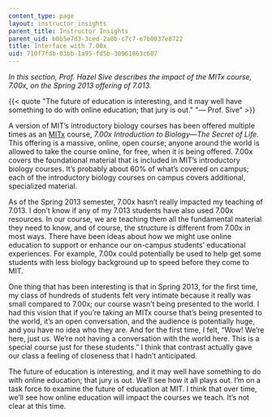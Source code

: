 ```yaml
---
content_type: page
layout: instructor_insights
parent_title: Instructor Insights
parent_uid: b0b5e7d3-3ced-2a0b-c7c7-e7b0037e8722
title: Interface with 7.00x
uid: 710f7fdb-83bb-1a95-fd5b-30961863c607
---
```


_In this section, Prof. Hazel Sive describes the impact of the MITx course, 7.00x, on the Spring 2013 offering of 7.013._

{{< quote "The future of education is interesting, and it may well have something to do with online education; that jury is out." "— Prof. Sive" >}}

A version of MIT’s introductory biology courses has been offered multiple times as an [MITx](https://www.edx.org/school/mitx/allcourses) course, _7.00x Introduction to Biology—The Secret of Life_. This offering is a massive, online, open course; anyone around the world is allowed to take the course online, for free, when it is being offered. 7.00x covers the foundational material that is included in MIT’s introductory biology courses. It’s probably about 60% of what’s covered on campus; each of the introductory biology courses on campus covers additional, specialized material.

As of the Spring 2013 semester, 7.00x hasn’t really impacted my teaching of 7.013. I don’t know if any of my 7.013 students have also used 7.00x resources. In our course, we are teaching them all the fundamental material they need to know, and of course, the structure is different from 7.00x in most ways. There have been ideas about how we might use online education to support or enhance our on-campus students’ educational experiences. For example, 7.00x could potentially be used to help get some students with less biology background up to speed before they come to MIT.

One thing that has been interesting is that in Spring 2013, for the first time, my class of hundreds of students felt very intimate because it really was small compared to 7.00x; our course wasn’t being presented to the world. I had this vision that if you’re taking an MITx course that’s being presented to the world, it’s an open conversation, and the audience is potentially huge, and you have no idea who they are. And for the first time, I felt, “Wow! We’re here, just us. We’re not having a conversation with the world here. This is a special course just for these students.” I think that contrast actually gave our class a feeling of closeness that I hadn’t anticipated.

The future of education is interesting, and it may well have something to do with online education; that jury is out. We’ll see how it all plays out. I’m on a task force to examine the future of education at MIT. I think that over time, we’ll see how online education will impact the courses we teach. It’s not clear at this time.